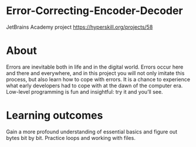 # Error-Correcting-Encoder-Decoder
JetBrains Academy project https://hyperskill.org/projects/58

# About
Errors are inevitable both in life and in the digital world. Errors occur here and there and everywhere, and in this project you will not only imitate this process, but also learn how to cope with errors. It is a chance to experience what early developers had to cope with at the dawn of the computer era. Low-level programming is fun and insightful: try it and you’ll see.
# Learning outcomes
Gain a more profound understanding of essential basics and figure out bytes bit by bit. Practice loops and working with files.
